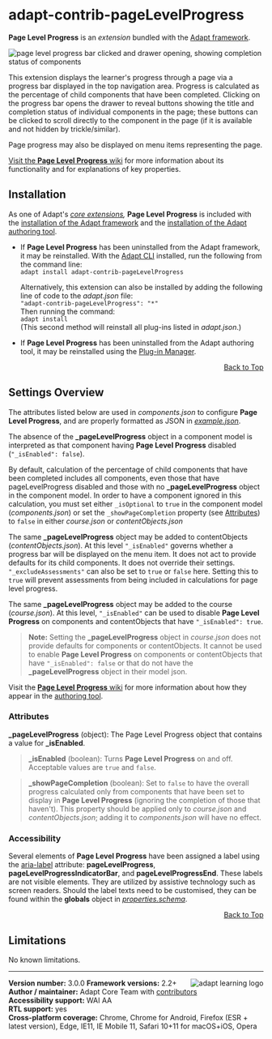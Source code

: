 # adapt-contrib-pageLevelProgress  

**Page Level Progress** is an *extension* bundled with the [Adapt framework](https://github.com/adaptlearning/adapt_framework).  

<img src="https://github.com/adaptlearning/documentation/blob/master/04_wiki_assets/plug-ins/images/plp01.gif" alt="page level progress bar clicked and drawer opening, showing completion status of components">    

This extension displays the learner's progress through a page via a progress bar displayed in the top navigation area. Progress is calculated as the percentage of child components that have been completed. Clicking on the progress bar opens the drawer to reveal buttons showing the title and completion status of individual components in the page; these buttons can be clicked to scroll directly to the component in the page (if it is available and not hidden by trickle/similar). 

Page progress may also be displayed on menu items representing the page. 

[Visit the **Page Level Progress** wiki](https://github.com/adaptlearning/adapt-contrib-pageLevelProgress/wiki) for more information about its functionality and for explanations of key properties.  

## Installation

As one of Adapt's *[core extensions](https://github.com/adaptlearning/adapt_framework/wiki/Core-Plug-ins-in-the-Adapt-Learning-Framework#extensions),* **Page Level Progress** is included with the [installation of the Adapt framework](https://github.com/adaptlearning/adapt_framework/wiki/Manual-installation-of-the-Adapt-framework#installation) and the [installation of the Adapt authoring tool](https://github.com/adaptlearning/adapt_authoring/wiki/Installing-Adapt-Origin).

* If **Page Level Progress** has been uninstalled from the Adapt framework, it may be reinstalled.
With the [Adapt CLI](https://github.com/adaptlearning/adapt-cli) installed, run the following from the command line:  
`adapt install adapt-contrib-pageLevelProgress`

    Alternatively, this extension can also be installed by adding the following line of code to the *adapt.json* file:  
    `"adapt-contrib-pageLevelProgress": "*"`  
    Then running the command:  
    `adapt install`  
    (This second method will reinstall all plug-ins listed in *adapt.json*.)  

* If **Page Level Progress** has been uninstalled from the Adapt authoring tool, it may be reinstalled using the [Plug-in Manager](https://github.com/adaptlearning/adapt_authoring/wiki/Plugin-Manager).  

<div float align=right><a href="#top">Back to Top</a></div>

## Settings Overview

The attributes listed below are used in *components.json* to configure **Page Level Progress**, and are properly formatted as JSON in [*example.json*](https://github.com/adaptlearning/adapt-contrib-pageLevelProgress/blob/master/example.json). 

The absence of the **_pageLevelProgress** object in a component model is interpreted as that component having **Page Level Progress** disabled (`"_isEnabled": false`). 

By default, calculation of the percentage of child components that have been completed includes all components, even those that have pageLevelProgress disabled and those with no **_pageLevelProgress** object in the component model. In order to have a component ignored in this calculation, you must set either `_isOptional` to `true` in the component model (*components.json*) or set the `_showPageCompletion` property (see [Attributes](#attributes)) to `false` in either *course.json* or *contentObjects.json*

The same **_pageLevelProgress** object may be added to contentObjects (*contentObjects.json*). At this level `"_isEnabled"` governs whether a progress bar will be displayed on the menu item. It does not act to provide defaults for its child components. It does not override their settings. `"_excludeAssessments"` can also be set to `true` or `false` here. Setting this to `true` will prevent assessments from being included in calculations for page level progress.

The same **_pageLevelProgress** object may be added to the course (*course.json*). At this level, `"_isEnabled"` can be used to disable **Page Level Progress** on components and contentObjects that have `"_isEnabled": true`.  
>**Note:** Setting the **_pageLevelProgress** object in *course.json* does not provide defaults for components or contentObjects. It cannot be used to enable **Page Level Progress** on components or contentObjects that have `"_isEnabled": false` or that do not have the **_pageLevelProgress** object in their model json.

Visit the [**Page Level Progress** wiki](https://github.com/adaptlearning/adapt-contrib-pageLevelProgress/wiki) for more information about how they appear in the [authoring tool](https://github.com/adaptlearning/adapt_authoring/wiki). 

### Attributes

**_pageLevelProgress** (object):  The Page Level Progress object that contains a value for **_isEnabled**.  

>**_isEnabled** (boolean): Turns **Page Level Progress** on and off. Acceptable values are `true` and `false`. 

>**_showPageCompletion** (boolean): Set to `false` to have the overall progress calculated only from components that have been set to display in **Page Level Progress** (ignoring the completion of those that haven't). This property should be applied only to *course.json* and *contentObjects.json*; adding it to *components.json* will have no effect. 

### Accessibility
Several elements of **Page Level Progress** have been assigned a label using the [aria-label](https://github.com/adaptlearning/adapt_framework/wiki/Aria-Labels) attribute: **pageLevelProgress**, **pageLevelProgressIndicatorBar**, and **pageLevelProgressEnd**. These labels are not visible elements. They are utilized by assistive technology such as screen readers. Should the label texts need to be customised, they can be found within the **globals** object in [*properties.schema*](https://github.com/adaptlearning/adapt-contrib-pageLevelProgress/blob/master/properties.schema).   
<div float align=right><a href="#top">Back to Top</a></div> 

## Limitations
 
No known limitations.  

----------------------------
**Version number:**  3.0.0   <a href="https://community.adaptlearning.org/" target="_blank"><img src="https://github.com/adaptlearning/documentation/blob/master/04_wiki_assets/plug-ins/images/adapt-logo-mrgn-lft.jpg" alt="adapt learning logo" align="right"></a> 
**Framework versions:**  2.2+     
**Author / maintainer:** Adapt Core Team with [contributors](https://github.com/adaptlearning/adapt-contrib-pageLevelProgress/graphs/contributors)    
**Accessibility support:** WAI AA   
**RTL support:** yes  
**Cross-platform coverage:** Chrome, Chrome for Android, Firefox (ESR + latest version), Edge, IE11, IE Mobile 11, Safari 10+11 for macOS+iOS, Opera     
